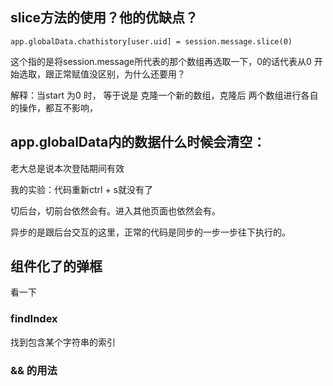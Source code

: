 ## slice方法的使用？他的优缺点？

```
app.globalData.chathistory[user.uid] = session.message.slice(0)
```

这个指的是将session.message所代表的那个数组再选取一下，0的话代表从0 开始选取，跟正常赋值没区别，为什么还要用？

解释：当start 为0 时， 等于说是 克隆一个新的数组，克隆后 两个数组进行各自的操作，都互不影响，

## app.globalData内的数据什么时候会清空：

老大总是说本次登陆期间有效

我的实验：代码重新ctrl + s就没有了

切后台，切前台依然会有。进入其他页面也依然会有。

异步的是跟后台交互的这里，正常的代码是同步的一步一步往下执行的。

## 组件化了的弹框

看一下

### findIndex

找到包含某个字符串的索引

### && 的用法



